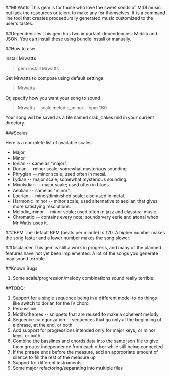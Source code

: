 ##Mt Watts
This gem is for those who love the sweet sonds of MIDI music but lack the resources or talent to make any for themselves.  It is a command line tool that creates proceedurally generated music customized to the user's tastes.

##Dependencies
This gem has two important dependencies: Midilib and JSON.  You can install these using bundle install or manually.

##How to use

Install Mrwatts
>	gem install Mrwatts

Get Mrwatts to compose using default settings
>	Mrwatts

Or, specify how you want your song to sound
>	Mrwatts --scale melodic_minor --bpm 180

<p>Your song will be saved as a file named crab_cakes.mid in your current directory.</p>

###Scales
<p>Here is a complete list of available scales:</p>
<ul>
	<li>Major</li>
	<li>Minor</li>
	<li>Ionian -- same as "major".</li>
	<li>Dorian -- minor scale; somewhat mysterious sounding.</li>
	<li>Phrygian -- minor scale; used often in metal.</li>
	<li>Lydian -- major scale; somewhat mysterious sounding.</li>
	<li>Mixolydian -- major scale; used often in blues.</li>
	<li>Aeolian -- same as "minor".</li>
	<li>Locrian -- minor/diminished scale; also used in metal.</li>
	<li>Harmonic_minor -- minor scale; used alternative to aeolian that gives more satisfying resolutions.</li>
	<li>Melodic_minor -- minor scale; used often in jazz and classical music.</li>
	<li>Chromatic -- contains every note; sounds very eerie and atonal when Mr Watts uses it.</li>
</ul>

###BPM
The default BPM (beats per minute) is 120.  A higher number makes the song faster and a lower number makes the song slower.

##Disclaimer
This gem is still a work in progress, and many of the planned features have not yet been implemented.  A lot of the songs you generate may sound terrible.

##Known Bugs
<ol>
	<li>Some scale/progression/melody combinations sound really terrible.</li>
</ol>
##TODO:
<ol>
	<li>Support for a single sequence being in a different mode, to do things like switch to dorian for the IV chord</li>
	<li>Percussion</li>
	<li>Motifs/themes -- snippets that are reused to make a coherent melody</li>
	<li>Sequence categorization -- sequences that go only at the beginning of a phrase, at the end, or both</li>
	<li>Add support for progressions intended only for major keys, or minor keys, or both.</li>
	<li>Combine the basslines and chords data into the same json file to give them greater independence from each other while still being connected</li>
	<li>If the phrase ends before the measure, add an appropriate amount of silence to fill the rest of the measure up</li>
	<li>Support for different instruments</li>
	<li>Some major refactoring/separating into multiple files</li>
</ol>

